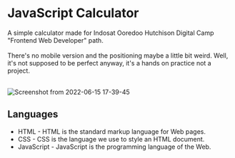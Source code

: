 # JavaScript Calculator
A simple calculator made for Indosat Ooredoo Hutchison Digital Camp "Frontend Web Developer" path. 
<br><br>
There's no mobile version and the positioning maybe a little bit weird. Well, it's not supposed to be perfect anyway, it's a hands on practice not a project.
<br><br>

![Screenshot from 2022-06-15 17-39-45](https://user-images.githubusercontent.com/40969170/173808794-1a035041-1dac-4741-bf18-3172e0dc168f.png)

## Languages
<ul>
  <li>HTML - HTML is the standard markup language for Web pages.</li>
  <li>CSS - CSS is the language we use to style an HTML document.</li>
  <li>JavaScript - JavaScript is the programming language of the Web.</li>
 </ul>

